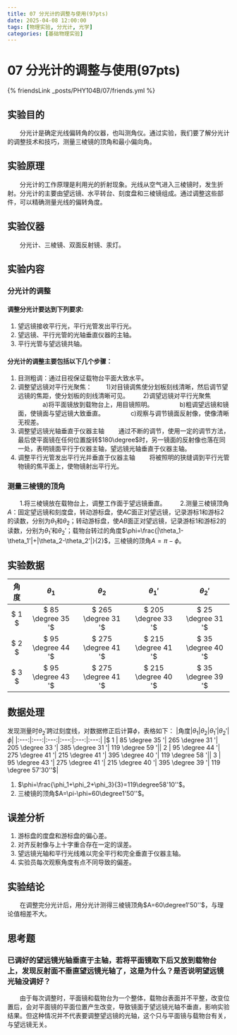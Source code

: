 ```yaml
---
title: 07 分光计的调整与使用(97pts)
date: 2025-04-08 12:00:00
tags: [物理实验, 分光计, 光学]
categories: [基础物理实验]
---
```

# 07 分光计的调整与使用(97pts)

{% friendsLink _posts/PHY104B/07/friends.yml %}
## 实验目的 
&emsp;&emsp;分光计是确定光线偏转角的仪器，也叫测角仪。通过实验，我们要了解分光计的调整技术和技巧，测量三棱镜的顶角和最小偏向角。
## 实验原理
&emsp;&emsp;分光计的工作原理是利用光的折射现象。光线从空气进入三棱镜时，发生折射。分光计的主要由望远镜、水平转台、刻度盘和三棱镜组成。通过调整这些部件，可以精确测量光线的偏转角度。

## 实验仪器
&emsp;&emsp;分光计、三棱镜、双面反射镜、汞灯。

## 实验内容
### 分光计的调整
####  调整分光计要达到下列要求: 
1) 望远镜接收平行光，平行光管发出平行光。 
2) 望远镜、平行光管的光轴垂直仪器的主轴。 
3) 平行光管与望远镜共轴。

#### 分光计的调整主要包括以下几个步骤：
1) 目测粗调：通过目视保证载物台平面大致水平。
2) 调整望远镜对平行光聚焦：
&emsp;&emsp;1)对目镜调焦使分划板刻线清晰，然后调节望远镜的焦距，使分划板的刻线清晰可见。
&emsp;&emsp;2)调望远镜对平行光聚焦
&emsp;&emsp;&emsp;&emsp;a)将平面镜放到载物台上，用目镜照明。
&emsp;&emsp;&emsp;&emsp;b)粗调望远镜和镜面，使镜面与望远镜大致垂直。
&emsp;&emsp;&emsp;&emsp;c)观察与调节镜面反射像，使像清晰无视差。
3) 调整望远镜光轴垂直于仪器主轴
&emsp;&emsp;通过不断的调节，使用一定的调节方法，最后使平面镜在任何位置旋转$180\degree$时，另一镜面的反射像也落在同一处，表明镜面平行于仪器主轴，望远镜光轴垂直于仪器主轴。
4) 调整平行光管发出平行光并垂直于仪器主轴
&emsp;&emsp;将被照明的狭缝调到平行光管物镜的焦平面上，使物镜射出平行光。
### 测量三棱镜的顶角
&emsp;&emsp;1.将三棱镜放在载物台上，调整工作面于望远镜垂直。
&emsp;&emsp;2.测量三棱镜顶角$A$：固定望远镜和刻度盘，转动游标盘，使$AC$面正对望远镜，记录游标1和游标2的读数，分别为$\theta_1$和$\theta_2$；转动游标盘，使$AB$面正对望远镜，记录游标1和游标2的读数，分别为$\theta_1'$和$\theta_2'$；载物台转过的角度$\phi=\frac{|\theta_1-\theta_1'|+|\theta_2-\theta_2'|}{2}$，三棱镜的顶角$A=\pi-\phi$。



## 实验数据
|角度|$\theta_1$|$\theta_2$|$\theta_1'$|$\theta_2'$|
|:---:|:---:|:---:|:---:|:---:|
|$ 1 $|$ 85 \degree 35 '$|$ 265 \degree 31 '$|$ 205 \degree 33 '$|$ 25 \degree 31 '$|
|$ 2 $|$ 95 \degree 44 '$|$ 275 \degree 41 '$|$ 215 \degree 41 '$|$ 35 \degree 40 '$|
|$ 3 $|$ 95 \degree 43 '$|$ 275 \degree 41 '$|$ 215 \degree 40 '$|$ 35 \degree 39 '$|

## 数据处理
发现测量时$\theta_2'$跨过刻度线，对数据修正后计算$\phi$，表格如下：
|角度|$\theta_1$|$\theta_2$|$\theta_1'$|$\theta_2'$|$\phi$|
|:---:|:---:|:---:|:---:|:---:|:---:|
|$ 1 $|$ 85 \degree 35 '$|$ 265 \degree 31 '$|$ 205 \degree 33 '$|$ 385 \degree 31 '$|$ 119 \degree 59 '$|
|$ 2 $|$ 95 \degree 44 '$|$ 275 \degree 41 '$|$ 215 \degree 41 '$|$ 395 \degree 40 '$|$ 119 \degree 58 '$|
|$ 3 $|$ 95 \degree 43 '$|$ 275 \degree 41 '$|$ 215 \degree 40 '$|$ 395 \degree 39 '$|$ 119 \degree 57'30''$|

1. $\phi=\frac{\phi_1+\phi_2+\phi_3}{3}=119\degree58'10''$。
2. 三棱镜的顶角$A=\pi-\phi=60\degree1'50''$。

## 误差分析
1) 游标盘的度盘和游标盘的偏心差。
2) 对齐反射像与上十字重合存在一定的误差。
3) 望远镜光轴和平行光线难以完全平行和完全垂直于仪器主轴。
4) 实验员每次观察角度有点不同导致的偏差。
## 实验结论
&emsp;&emsp;在调整完分光计后，用分光计测得三棱镜顶角$A=60\degree1'50''$，与理论值相差不大。

## 思考题

### 已调好的望远镜光轴垂直于主轴，若将平面镜取下后又放到载物台上，发现反射面不垂直望远镜光轴了，这是为什么？是否说明望远镜光轴没调好？

&emsp;&emsp;由于每次调整时，平面镜和载物台为一个整体，载物台表面并不平整，改变位置后，会对平面镜的平面位置产生改变，导致镜面于望远镜光轴不垂直，影响实验结果。但这种情况并不代表要调整望远镜的光轴，这个只与平面镜与载物台有关，与望远镜无关。
